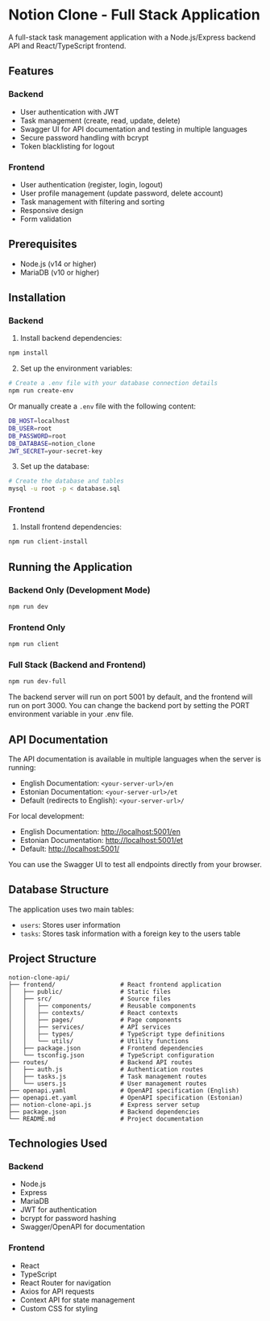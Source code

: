 # Notion Clone - Full Stack Application

A full-stack task management application with a Node.js/Express backend API and React/TypeScript frontend.

## Features

### Backend
- User authentication with JWT
- Task management (create, read, update, delete)
- Swagger UI for API documentation and testing in multiple languages
- Secure password handling with bcrypt
- Token blacklisting for logout

### Frontend
- User authentication (register, login, logout)
- User profile management (update password, delete account)
- Task management with filtering and sorting
- Responsive design
- Form validation

## Prerequisites

- Node.js (v14 or higher)
- MariaDB (v10 or higher)

## Installation

### Backend

1. Install backend dependencies:

```bash
npm install
```

2. Set up the environment variables:

```bash
# Create a .env file with your database connection details
npm run create-env
```

Or manually create a `.env` file with the following content:

```bash
DB_HOST=localhost
DB_USER=root
DB_PASSWORD=root
DB_DATABASE=notion_clone
JWT_SECRET=your-secret-key
```

3. Set up the database:

```bash
# Create the database and tables
mysql -u root -p < database.sql
```

### Frontend

1. Install frontend dependencies:

```bash
npm run client-install
```

## Running the Application

### Backend Only (Development Mode)

```bash
npm run dev
```

### Frontend Only

```bash
npm run client
```

### Full Stack (Backend and Frontend)

```bash
npm run dev-full
```

The backend server will run on port 5001 by default, and the frontend will run on port 3000. You can change the backend port by setting the PORT environment variable in your .env file.

## API Documentation

The API documentation is available in multiple languages when the server is running:

- English Documentation: `<your-server-url>/en`
- Estonian Documentation: `<your-server-url>/et`
- Default (redirects to English): `<your-server-url>/`

For local development:

- English Documentation: <http://localhost:5001/en>
- Estonian Documentation: <http://localhost:5001/et>
- Default: <http://localhost:5001/>

You can use the Swagger UI to test all endpoints directly from your browser.

## Database Structure

The application uses two main tables:

- `users`: Stores user information
- `tasks`: Stores task information with a foreign key to the users table

## Project Structure

```
notion-clone-api/
├── frontend/                  # React frontend application
│   ├── public/                # Static files
│   ├── src/                   # Source files
│   │   ├── components/        # Reusable components
│   │   ├── contexts/          # React contexts
│   │   ├── pages/             # Page components
│   │   ├── services/          # API services
│   │   ├── types/             # TypeScript type definitions
│   │   └── utils/             # Utility functions
│   ├── package.json           # Frontend dependencies
│   └── tsconfig.json          # TypeScript configuration
├── routes/                    # Backend API routes
│   ├── auth.js                # Authentication routes
│   ├── tasks.js               # Task management routes
│   └── users.js               # User management routes
├── openapi.yaml               # OpenAPI specification (English)
├── openapi.et.yaml            # OpenAPI specification (Estonian)
├── notion-clone-api.js        # Express server setup
├── package.json               # Backend dependencies
└── README.md                  # Project documentation
```

## Technologies Used

### Backend
- Node.js
- Express
- MariaDB
- JWT for authentication
- bcrypt for password hashing
- Swagger/OpenAPI for documentation

### Frontend
- React
- TypeScript
- React Router for navigation
- Axios for API requests
- Context API for state management
- Custom CSS for styling
